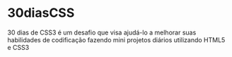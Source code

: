 # 30diasCSS
30 dias de CSS3 é um desafio que visa ajudá-lo a melhorar suas habilidades de codificação fazendo mini projetos diários utilizando HTML5 e CSS3
